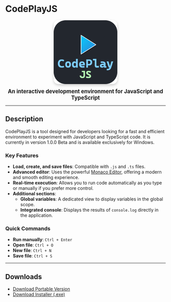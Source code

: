 # CodePlayJS

<div align="center">
  <img src="./logo.png" alt="CodePlayJS Logo" width="200" style="border-radius: 15px; box-shadow: 0 4px 8px rgba(0, 0, 0, 0.2);" />
</div>

<div align="center" style="font-size: 1.2em; margin-top: 10px;">
  <strong>An interactive development environment for JavaScript and TypeScript</strong>
</div>

---

## Description

CodePlayJS is a tool designed for developers looking for a fast and efficient environment to experiment with JavaScript and TypeScript code. It is currently in version 1.0.0 Beta and is available exclusively for Windows.

### Key Features

- **Load, create, and save files**: Compatible with `.js` and `.ts` files.
- **Advanced editor**: Uses the powerful [Monaco Editor](https://microsoft.github.io/monaco-editor/), offering a modern and smooth editing experience.
- **Real-time execution**: Allows you to run code automatically as you type or manually if you prefer more control.
- **Additional sections**:
  - **Global variables**: A dedicated view to display variables in the global scope.
  - **Integrated console**: Displays the results of `console.log` directly in the application.

### Quick Commands

- **Run manually**: `Ctrl + Enter`
- **Open file**: `Ctrl + O`
- **New file**: `Ctrl + N`
- **Save file**: `Ctrl + S`

---

## Downloads

- [Download Portable Version](https://drive.google.com/file/d/19lyTdRvgc9XkE6ASzhawdvlHjY9SrjvI/view?usp=drive_link)
- [Download Installer (.exe)](https://drive.google.com/file/d/1vIjd3JOoiL7NH1k4LQMSTVBPGXVw-p9m/view?usp=drive_link)